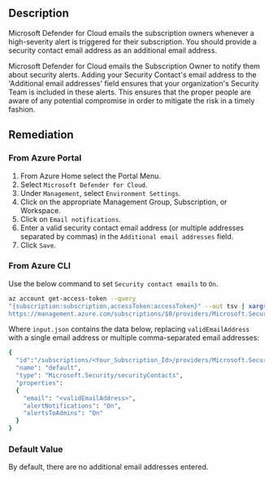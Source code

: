 ## Description

Microsoft Defender for Cloud emails the subscription owners whenever a high-severity alert is triggered for their subscription. You should provide a security contact email address as an additional email address.

Microsoft Defender for Cloud emails the Subscription Owner to notify them about security alerts. Adding your Security Contact's email address to the 'Additional email addresses' field ensures that your organization's Security Team is included in these alerts. This ensures that the proper people are aware of any potential compromise in order to mitigate the risk in a timely fashion.

## Remediation

### From Azure Portal

1. From Azure Home select the Portal Menu.
2. Select `Microsoft Defender for Cloud`.
3. Under `Management`, select `Environment Settings`.
4. Click on the appropriate Management Group, Subscription, or Workspace.
5. Click on `Email notifications`.
6. Enter a valid security contact email address (or multiple addresses separated by commas) in the `Additional email addresses` field.
7. Click `Save`.

### From Azure CLI

Use the below command to set `Security contact emails` to `On`.

```bash
az account get-access-token --query
"{subscription:subscription,accessToken:accessToken}" --out tsv | xargs -L1 bash -c 'curl -X PUT -H "Authorization: Bearer $1" -H "Content-Type: application/json"
https://management.azure.com/subscriptions/$0/providers/Microsoft.Security/se curityContacts/default?api-version=2020-01-01-preview -d@"input.json"'
```

Where `input.json` contains the data below, replacing `validEmailAddress` with a single email address or multiple comma-separated email addresses:

```bash
{
  "id":"/subscriptions/<Your_Subscription_Id>/providers/Microsoft.Security/securityC ontacts/default",
  "name": "default",
  "type": "Microsoft.Security/securityContacts",
  "properties":
  {
    "email": "<validEmailAddress>",
    "alertNotifications": "On",
    "alertsToAdmins": "On"
  }
}
```

### Default Value

By default, there are no additional email addresses entered.

